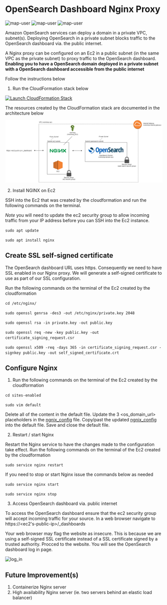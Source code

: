 # OpenSearch Dashboard Nginx Proxy

<img width="275" alt="map-user" src="https://img.shields.io/badge/cloudformation template deployments-121-blue"> <img width="85" alt="map-user" src="https://img.shields.io/badge/views-8791-green"> <img width="125" alt="map-user" src="https://img.shields.io/badge/unique visits-2491-green">

Amazon OpenSearch services can deploy a domain in a private VPC, subnet(s). Deploying OpenSearch in a private subnet blocks traffic to the OpenSearch dashboard via. the public internet.

A Nginx proxy can be configured on an Ec2 in a public subnet (in the same VPC as the private subnet) to proxy traffic to the OpenSearch dashboard. **Enabling you to have a OpenSearch domain deployed in a private subnet with a OpenSearch dashboard accessible from the public internet**

Follow the instructions below

1. Run the CloudFormation stack below

[![Launch CloudFormation Stack](https://sharkech-public.s3.amazonaws.com/misc-public/cloudformation-launch-stack.png)](https://console.aws.amazon.com/cloudformation/home#/stacks/new?stackName=os-nginx&templateURL=https://sharkech-public.s3.amazonaws.com/misc-public/opensearch_nginx.yaml)

The resources created by the CloudFormation stack are documented in the architecture below


<img alt="opensearch_nginx_yaml" src="https://github.com/ev2900/OpenSearch_Dashboard_Nginx_Proxy/blob/main/Read_Me_Architecture/ReadMe_Architecture.png">

2. Install NGINX on Ec2

SSH into the Ec2 that was created by the cloudformation and run the following commands on the terminal.

*Note* you will need to update the ec2 security group to allow incoming traffic from your IP address before you can SSH into the Ec2 instance.

```sudo apt update```

```sudo apt install nginx```

## Create SSL self-signed certificate

The OpenSearch dashboard URL uses https. Consequently we need to have SSL enabled in our Nginx proxy. We will generate a self-signed certificate to use as part of our SSL configuration.

Run the following commands on the terminal of the Ec2 created by the cloudformation

```cd /etc/nginx/```

```sudo openssl genrsa -des3 -out /etc/nginx/private.key 2048```

```sudo openssl rsa -in private.key -out public.key```

```sudo openssl req -new -key public.key -out certificate_signing_request.csr```

```sudo openssl x509 -req -days 365 -in certificate_signing_request.csr -signkey public.key -out self_signed_certificate.crt```

## Configure Nginx

1. Run the following commands on the terminal of the Ec2 created by the cloudformation

```cd sites-enabled```

```sudo vim default```

Delete all of the content in the default file. Update the 3 <os_domain_url> placeholders in the [ngnix_config](https://github.com/ev2900/OpenSearch_Dashboard_Nginx_Proxy/blob/main/ngnix_config) file. Copy/past the updated [ngnix_config](https://github.com/ev2900/OpenSearch_Dashboard_Nginx_Proxy/blob/main/ngnix_config) into the default file. Save and close the default file.

2. Restart / start Nginx

Restart the Nginx service to have the changes made to the configuration take effect. Run the following commands on the terminal of the Ec2 created by the cloudformation

```sudo service nginx restart```

If you need to stop or start Nginx issue the commands below as needed

```sudo service nginx start```

```sudo service nginx stop```

3. Access OpenSearch dashboard via. public internet

To access the OpenSearch dashboard ensure that the ec2 security group will accept incoming traffic for your source. In a web browser navigate to https://<ec2's-public-ip>/_dashboards

Your web browser may flag the website as insecure. This is because we are using a self-signed SSL certificate instead of a SSL certificate signed by a trusted authority. Procced to the website. You will see the OpenSearch dashboard log in page.

<img width="550" alt="log_in" src="https://user-images.githubusercontent.com/5414004/182025931-a0acec68-452f-441c-98f2-a091cfb04091.png">

## Future Improvement(s)
1. Containerize Nginx server
2. High availability Nginx server (ie. two servers behind an elastic load balancer)
